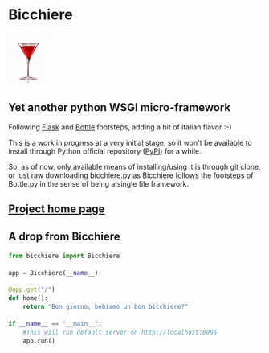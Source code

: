
# Bicchiere

![Un bel bicchiere di Campari](static/img/bicchiere-rosso-2.jpg "Bicchiere Logo")

## Yet another python WSGI micro-framework

Following [Flask](https://flask.palletsprojects.com/en/2.1.x/) and [Bottle](https://bottlepy.org/docs/dev/) footsteps, adding a bit of italian flavor :-)

This is a work in progress at a very initial stage, so it won't be available to install through Python official repository ([PyPI](https://pypi.org/)) for a while.

So, as of now, only available means of installing/using it is through git clone, or just raw downloading bicchiere.py as Bicchiere follows the footsteps of Bottle.py in the sense of being a single file framework.

## [Project home page](https://bicchiere.eu.pythonanywhere.com "Project Home Page - Demo App")

## A drop from Bicchiere

```python
from bicchiere import Bicchiere

app = Bicchiere(__name__)

@app.get("/")
def home():
    return "Bon giorno, bebiamo un bon bicchiere?"
    
if __name__ == "__main__":
    #This will run default server on http://localhost:8086
    app.run()
```
